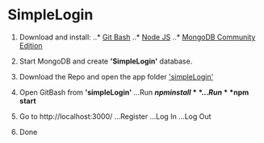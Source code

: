 # SimpleLogin

1. Download and install:
..* [Git Bash](https://git-scm.com/downloads)
..* [Node JS](https://nodejs.org/en/)
..* [MongoDB Community Edition](https://www.mongodb.com/download-center#community)

2. Start MongoDB and create **'SimpleLogin'** database.
 
3. Download the Repo and open the app folder ['simpleLogin'](https://github.com/2229639d/SimpleLogin/tree/master/simpleLogin)
 
4. Open GitBash from **'simpleLogin'**
...Run **$npm install**
...Run **$npm start**
  
5. Go to http://localhost:3000/
...Register
...Log In
...Log Out

6. Done
 
 
